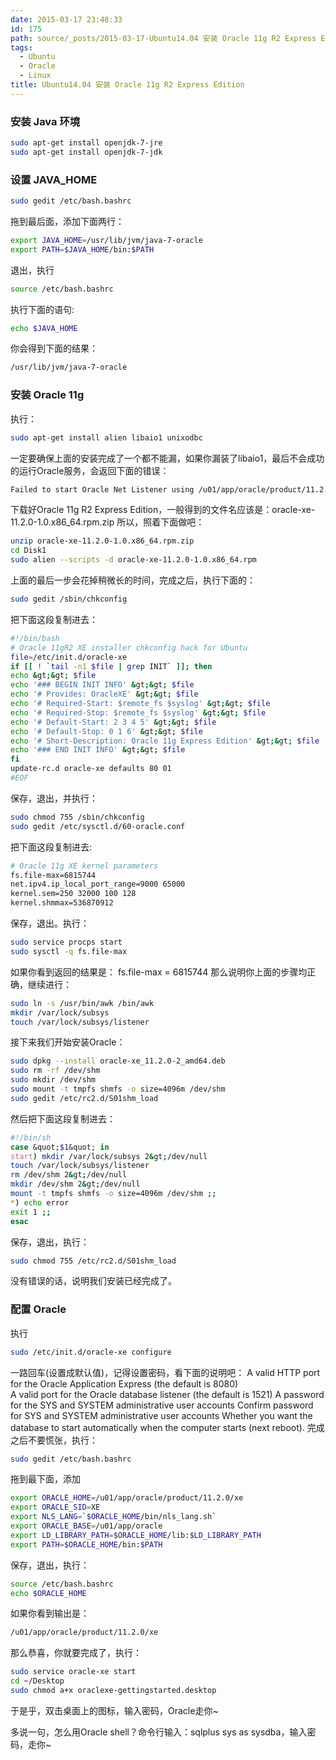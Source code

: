 ```yaml
---
date: 2015-03-17 23:48:33
id: 175
path: source/_posts/2015-03-17-Ubuntu14.04 安装 Oracle 11g R2 Express Edition.md
tags:
  - Ubuntu
  - Oracle
  - Linux
title: Ubuntu14.04 安装 Oracle 11g R2 Express Edition
---
```


### 安装 Java 环境

``` bash
sudo apt-get install openjdk-7-jre
sudo apt-get install openjdk-7-jdk
```

### 设置 JAVA_HOME

``` bash
sudo gedit /etc/bash.bashrc
```

<!-- more -->

拖到最后面，添加下面两行：

``` bash
export JAVA_HOME=/usr/lib/jvm/java-7-oracle
export PATH=$JAVA_HOME/bin:$PATH
```

退出，执行

``` bash
source /etc/bash.bashrc
```

执行下面的语句:

``` bash
echo $JAVA_HOME
```

你会得到下面的结果：

``` bash
/usr/lib/jvm/java-7-oracle
```

### 安装 Oracle 11g
执行：

``` bash
sudo apt-get install alien libaio1 unixodbc
```

一定要确保上面的安装完成了一个都不能漏，如果你漏装了libaio1，最后不会成功的运行Oracle服务，会返回下面的错误：

``` bash
Failed to start Oracle Net Listener using /u01/app/oracle/product/11.2.0/xe/bin/tnslsnr and Oracle Express Database using /u01/app/oracle/product/11.2.0/xe/bin/sqlplus
```

下载好Oracle 11g R2 Express Edition，一般得到的文件名应该是：oracle-xe-11.2.0-1.0.x86_64.rpm.zip
所以，照着下面做吧：

``` bash
unzip oracle-xe-11.2.0-1.0.x86_64.rpm.zip
cd Disk1
sudo alien --scripts -d oracle-xe-11.2.0-1.0.x86_64.rpm
```

上面的最后一步会花掉稍微长的时间，完成之后，执行下面的：

``` bash
sudo gedit /sbin/chkconfig
```

把下面这段复制进去：

``` bash
#!/bin/bash
# Oracle 11gR2 XE installer chkconfig hack for Ubuntu
file=/etc/init.d/oracle-xe
if [[ ! `tail -n1 $file | grep INIT` ]]; then
echo &gt;&gt; $file
echo '### BEGIN INIT INFO' &gt;&gt; $file
echo '# Provides: OracleXE' &gt;&gt; $file
echo '# Required-Start: $remote_fs $syslog' &gt;&gt; $file
echo '# Required-Stop: $remote_fs $syslog' &gt;&gt; $file
echo '# Default-Start: 2 3 4 5' &gt;&gt; $file
echo '# Default-Stop: 0 1 6' &gt;&gt; $file
echo '# Short-Description: Oracle 11g Express Edition' &gt;&gt; $file
echo '### END INIT INFO' &gt;&gt; $file
fi
update-rc.d oracle-xe defaults 80 01
#EOF
```

保存，退出，并执行：

``` bash
sudo chmod 755 /sbin/chkconfig
sudo gedit /etc/sysctl.d/60-oracle.conf
```

把下面这段复制进去:

``` bash
# Oracle 11g XE kernel parameters
fs.file-max=6815744
net.ipv4.ip_local_port_range=9000 65000
kernel.sem=250 32000 100 128
kernel.shmmax=536870912
```

保存，退出。执行：

``` bash
sudo service procps start
sudo sysctl -q fs.file-max
```

如果你看到返回的结果是：
fs.file-max = 6815744
那么说明你上面的步骤均正确，继续进行：

``` bash
sudo ln -s /usr/bin/awk /bin/awk
mkdir /var/lock/subsys
touch /var/lock/subsys/listener
```

接下来我们开始安装Oracle：

``` bash
sudo dpkg --install oracle-xe_11.2.0-2_amd64.deb
sudo rm -rf /dev/shm
sudo mkdir /dev/shm
sudo mount -t tmpfs shmfs -o size=4096m /dev/shm
sudo gedit /etc/rc2.d/S01shm_load
```

然后把下面这段复制进去：

``` bash
#!/bin/sh
case &quot;$1&quot; in
start) mkdir /var/lock/subsys 2&gt;/dev/null
touch /var/lock/subsys/listener
rm /dev/shm 2&gt;/dev/null
mkdir /dev/shm 2&gt;/dev/null
mount -t tmpfs shmfs -o size=4096m /dev/shm ;;
*) echo error
exit 1 ;;
esac
```

保存，退出，执行：

``` bash
sudo chmod 755 /etc/rc2.d/S01shm_load
```

没有错误的话，说明我们安装已经完成了。

### 配置 Oracle
执行

``` bash
sudo /etc/init.d/oracle-xe configure
```

一路回车(设置成默认值)，记得设置密码，看下面的说明吧：
A valid HTTP port for the Oracle Application Express (the default is 8080)  
A valid port for the Oracle database listener (the default is 1521) 
A password for the SYS and SYSTEM administrative user accounts
Confirm password for SYS and SYSTEM administrative user accounts
Whether you want the database to start automatically when the computer starts (next reboot).
完成之后不要慌张，执行：

``` bash
sudo gedit /etc/bash.bashrc
```

拖到最下面，添加

``` bash
export ORACLE_HOME=/u01/app/oracle/product/11.2.0/xe
export ORACLE_SID=XE
export NLS_LANG=`$ORACLE_HOME/bin/nls_lang.sh`
export ORACLE_BASE=/u01/app/oracle
export LD_LIBRARY_PATH=$ORACLE_HOME/lib:$LD_LIBRARY_PATH
export PATH=$ORACLE_HOME/bin:$PATH
```

保存，退出，执行：

``` bash
source /etc/bash.bashrc
echo $ORACLE_HOME
```

如果你看到输出是：

``` bash
/u01/app/oracle/product/11.2.0/xe
```

那么恭喜，你就要完成了，执行：

``` bash
sudo service oracle-xe start
cd ~/Desktop
sudo chmod a+x oraclexe-gettingstarted.desktop
```

于是乎，双击桌面上的图标，输入密码，Oracle走你~

多说一句，怎么用Oracle shell？命令行输入：sqlplus sys as sysdba，输入密码，走你~